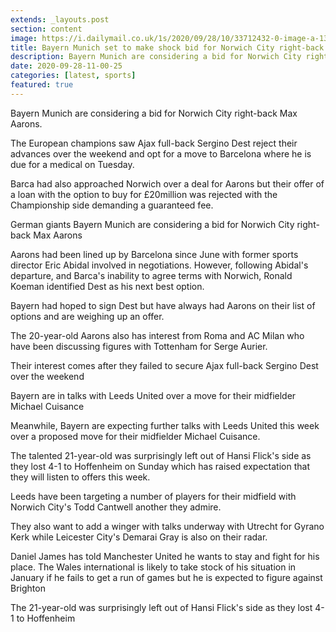 ```yaml
---
extends: _layouts.post
section: content
image: https://i.dailymail.co.uk/1s/2020/09/28/10/33712432-0-image-a-13_1601286885932.jpg 
title: Bayern Munich set to make shock bid for Norwich City right-back Max Aarons 
description: Bayern Munich are considering a bid for Norwich City right-back Max Aarons after their initial offer of a loan with the option to buy for £20million was rejected. 
date: 2020-09-28-11-00-25 
categories: [latest, sports] 
featured: true 
--- 
```

Bayern Munich are considering a bid for Norwich City right-back Max Aarons.

The European champions saw Ajax full-back Sergino Dest reject their advances over the weekend and opt for a move to Barcelona where he is due for a medical on Tuesday.

Barca had also approached Norwich over a deal for Aarons but their offer of a loan with the option to buy for £20million was rejected with the Championship side demanding a guaranteed fee.

German giants Bayern Munich are considering a bid for Norwich City right-back Max Aarons

Aarons had been lined up by Barcelona since June with former sports director Eric Abidal involved in negotiations. However, following Abidal's departure, and Barca's inability to agree terms with Norwich, Ronald Koeman identified Dest as his next best option.

Bayern had hoped to sign Dest but have always had Aarons on their list of options and are weighing up an offer.

The 20-year-old Aarons also has interest from Roma and AC Milan who have been discussing figures with Tottenham for Serge Aurier.

Their interest comes after they failed to secure Ajax full-back Sergino Dest over the weekend

Bayern are in talks with Leeds United over a move for their midfielder Michael Cuisance

Meanwhile, Bayern are expecting further talks with Leeds United this week over a proposed move for their midfielder Michael Cuisance.

The talented 21-year-old was surprisingly left out of Hansi Flick's side as they lost 4-1 to Hoffenheim on Sunday which has raised expectation that they will listen to offers this week.

Leeds have been targeting a number of players for their midfield with Norwich City's Todd Cantwell another they admire.

They also want to add a winger with talks underway with Utrecht for Gyrano Kerk while Leicester City's Demarai Gray is also on their radar. 

Daniel James has told Manchester United he wants to stay and fight for his place. The Wales international is likely to take stock of his situation in January if he fails to get a run of games but he is expected to figure against Brighton

The 21-year-old was surprisingly left out of Hansi Flick's side as they lost 4-1 to Hoffenheim

